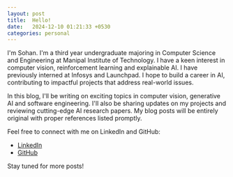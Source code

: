```yaml
---
layout: post
title:  Hello!
date:   2024-12-10 01:21:33 +0530
categories: personal
---
```

I'm Sohan. I'm a third year undergraduate majoring in Computer Science and Engineering at Manipal Institute of Technology. I have a keen interest in computer vision, reinforcement learning and explainable AI. I have previously interned at Infosys and Launchpad. I hope to build a career in AI, contributing to impactful projects that address real-world issues.

In this blog, I'll be writing on exciting topics in computer vision, generative AI and software engineering. I'll also be sharing updates on my projects and reviewing cutting-edge AI research papers. My blog posts will be entirely original with proper references listed promptly.

Feel free to connect with me on LinkedIn and GitHub:

- [LinkedIn](https://www.linkedin.com/in/sohan-venkatesh/)
- [GitHub](https://github.com/sohv)

Stay tuned for more posts!